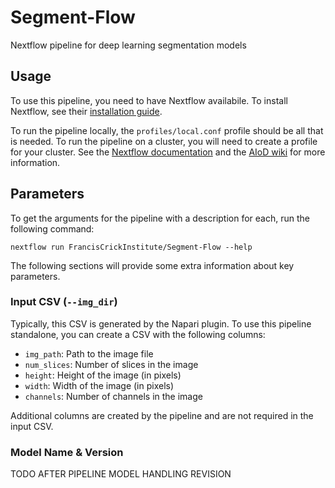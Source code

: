 # Segment-Flow
Nextflow pipeline for deep learning segmentation models

## Usage
To use this pipeline, you need to have Nextflow availabile. To install Nextflow, see their [installation guide](https://www.nextflow.io/docs/latest/install.html).

To run the pipeline locally, the `profiles/local.conf` profile should be all that is needed. To run the pipeline on a cluster, you will need to create a profile for your cluster. See the [Nextflow documentation](https://www.nextflow.io/docs/latest/config.html#config-profiles) and the [AIoD wiki](https://github.com/FrancisCrickInstitute/AIoD-Model-Registry/wiki/Nextflow-Pipeline#add-a-profile) for more information.

## Parameters
To get the arguments for the pipeline with a description for each, run the following command:
```
nextflow run FrancisCrickInstitute/Segment-Flow --help
```

The following sections will provide some extra information about key parameters.

### Input CSV (`--img_dir`)
Typically, this CSV is generated by the Napari plugin. To use this pipeline standalone, you can create a CSV with the following columns:

- `img_path`: Path to the image file
- `num_slices`: Number of slices in the image
- `height`: Height of the image (in pixels)
- `width`: Width of the image (in pixels)
- `channels`: Number of channels in the image

Additional columns are created by the pipeline and are not required in the input CSV.


### Model Name & Version
TODO AFTER PIPELINE MODEL HANDLING REVISION